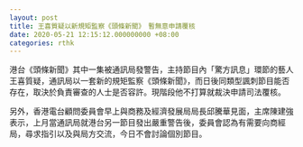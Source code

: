```yaml
---
layout: post
title: 王喜質疑以新規矩監察《頭條新聞》　暫無意申請覆核
date: 2020-05-21 12:15:12.000000000 +08:00
categories: rthk
---
```


港台《頭條新聞》其中一集被通訊局發警告，主持節目內「驚方訊息」環節的藝人王喜質疑，通訊局以一套新的規矩監察《頭條新聞》，而日後同類型諷刺節目能否存在，取決於負責審查的人士是否容許。現階段他不打算就裁決申請司法覆核。

另外，香港電台顧問委員會早上與商務及經濟發展局局長邱騰華見面，主席陳建強表示，上月當通訊局就港台另一節目發出嚴重警告後，委員會認為有需要向商經局，尋求指引以及與局方交流，今日不會討論個別節目。
